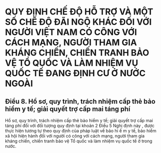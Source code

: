 # QUY ĐỊNH CHẾ ĐỘ HỖ TRỢ VÀ MỘT SỐ CHẾ ĐỘ ĐÃI NGỘ KHÁC ĐỐI VỚI NGƯỜI VIỆT NAM CÓ CÔNG VỚI CÁCH MẠNG, NGƯỜI THAM GIA KHÁNG CHIẾN, CHIẾN TRANH BẢO VỆ TỔ QUỐC VÀ LÀM NHIỆM VỤ QUỐC TẾ ĐANG ĐỊNH CƯ Ở NƯỚC NGOÀI

## Điều 8. Hồ sơ, quy trình, trách nhiệm cấp thẻ bảo hiểm y tế; giải quyết trợ cấp mai táng phí  
Hồ sơ, quy trình, trách nhiệm cấp thẻ bảo hiểm y tế; giải quyết trợ cấp mai táng phí đối với đối tượng quy định tại khoản 2 Điều 5 Nghị định này , được thực hiện tương tự theo quy định của pháp luật về bảo hi ể m y tế, bảo hiểm xã hội hiện hành đối với người có công với cách mạng, người tham gia kháng chiến, chiến tranh bảo vệ Tổ quốc và làm nhiệm vụ quốc tế ở trong nước.
